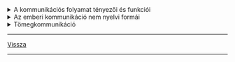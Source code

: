 
<details>
<summary>A kommunikációs folyamat tényezői és funkciói</summary>

---

> ## Kommunikáció: (közlésfolyamat)
>
> A nyelvi kommunikáció a nyelvi jelrendszernek az emberi érintkezésben való szándékos és kölcsönös felhasználása.
Választások, döntések sorozata és társas tevékenység.
>
> | A közlési folyamat tényezői |  |  |  |  |
> | :-- | :-- | :-- | :-- | :-- |
> | adó -> | -> csatorna -> | -> üzenet -> | -> csatorna -> | -> vevő |
> | beszélő |  | kódnyelv |  | hallgató |

> ## Beszédhelyzetek
>
> Funkciói, célja:
> - tájékoztatás vagy ismeretterjesztés
> - felhívás
> - kapcsolatteremtés, tartás, zárás (köszönöm, viszlát)
> - értelmező
> - gyönyörködtető, esztétikai

---

</details>

<details>
<summary>Az emberi kommunikáció nem nyelvi formái</summary>

---

> A beszéd mellett a gesztusoknak, mimkáknak, testtartásnak, járásnak, öltözködésnek...is fontos szerepe van. Minél többféle összehangolt jelzést kapunk, annál gazdagabb az élményünk a közlendőröl.

> Metakommunikációnak nevezzük a szavakon túli, illetve azokkal párhuzamosan ható egyéb kifejező megnyilatkozásokat.

> Közlésrendszernek körülbelül 7%-a verbális (szavak), 38%-a vokális (hangerő) és 55%-a nem verbális jelzés.
>
> Metakommunikációban sokszor a rejtett lényegi mondanivaló fejeződik ki. 
> Gyakran előfordul, hogy a verbális közlésnek éppen az ellentétjét fejezik ki a vele párhuzamos metakommunikációs jelzések.
> A nem verbális jelzések nagy része velünk született, örökölt, más részük szerzett, tanult jelzésekből áll.

---

</details>

<details>
<summary>Tömegkommunikáció</summary>

---

> ### Tömegkommunikációs eszközök:
> - újság
> - rádió
> - televízió
> - internet
>
> A tömegkommunikáció a média segítségével történik, funkciójuk elsősorban a tájékoztatás, szórakoztatás és tanítás.
>
> Tömegkommunikáció olyan közlésfolyamat, amelyben a befogadó nagy létszámú heterogén sokaság. Az információ feladója mind időben, mind térben távol van a befogadótól, így legtöbbször nics közvetlen visszajelzésre lehetőség.
>
> A kommunikációs eszközök "kikapcsolhatóak", így a folyamat megszakítható.
>
> Célja: normák, értékek közvetítése, a közvélemény formálása, befolyásolása, közvetítés a hatalom és a társadalom között.

> ### Satjó műfajok
>
> a legrégibb média műfaj, úgy juttattak el információkat, hogy a hármas követelménynek tesznek eleget:
> - aktualitás (időszerű)
> - perioditás (szabályos időközönkénti ismétlődés)
> - publicitás (nyilvánosság)

> ### Leggyakoribb sajtó műfajok
>
> tájékoztató műfajok:
> - hír
> - közlemény
> - tudósítás
> - riport
> - interjú
>
> véleményközlő műfajok:
> - cikk
> - kommentár (hírmagyarázat)
> - glossza
> - nyílt levél
> - olvasói levél
> - kritika

---

</details>

---

[Vissza](../../../README.md)

---
